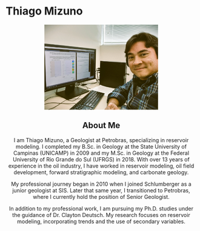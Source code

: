 # Thiago Mizuno

<div style="text-align: center;">
  <img src="profile_photo.jpg" alt="Thiago Mizuno" style="width: 300px; height: auto; display: block; margin: 0 auto;">
  <h2>About Me</h2>
  <p>
    I am Thiago Mizuno, a Geologist at Petrobras, specializing in reservoir modeling. I completed my B.Sc. in Geology at the State University of Campinas (UNICAMP) in 2009 and my M.Sc. in Geology at the Federal University of Rio Grande do Sul (UFRGS) in 2018. With over 13 years of experience in the oil industry, I have worked in reservoir modeling, oil field development, forward stratigraphic modeling, and carbonate geology.
  </p>
  <p>
    My professional journey began in 2010 when I joined Schlumberger as a junior geologist at SIS. Later that same year, I transitioned to Petrobras, where I currently hold the position of Senior Geologist.
  </p>
  <p>
    In addition to my professional work, I am pursuing my Ph.D. studies under the guidance of Dr. Clayton Deutsch. My research focuses on reservoir modeling, incorporating trends and the use of secondary variables.
  </p>
</div>
